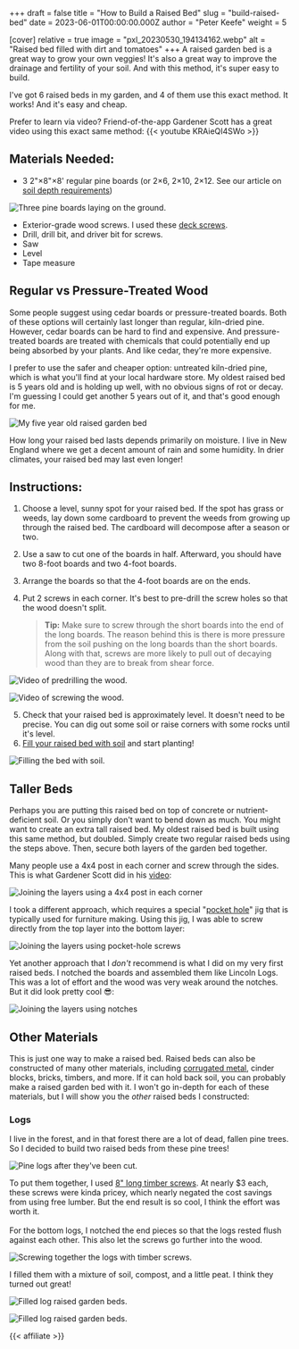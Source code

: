+++
draft = false
title = "How to Build a Raised Bed"
slug = "build-raised-bed"
date = 2023-06-01T00:00:00.000Z
author = "Peter Keefe"
weight = 5

[cover]
relative = true
image = "pxl_20230530_194134162.webp"
alt = "Raised bed filled with dirt and tomatoes"
+++
A raised garden bed is a great way to grow your own veggies! It's also a great way to improve the drainage and fertility of your soil. And with this method, it's super easy to build.

I've got 6 raised beds in my garden, and 4 of them use this exact method. It works! And it's easy and cheap.

Prefer to learn via video? Friend-of-the-app Gardener Scott has a great video using this exact same method:
{{< youtube KRAieQI4SWo >}}


## Materials Needed:

* 3 2"×8"×8' regular pine boards (or 2×6, 2×10, 2×12. See our article on [soil depth requirements](../soil-depth-requirements/))

![Three pine boards laying on the ground.](vlcsnap-2023-05-31-09h56m10s271.webp "Regular, kiln-dried boards are great for building raised beds. Even old boards like the one in the photo.")

* Exterior-grade wood screws. I used these [deck screws](https://www.amazon.com/Deck-Plus-Screws-Exterior-48416/dp/B0100ICU22).
* Drill, drill bit, and driver bit for screws.
* Saw
* Level
* Tape measure

## Regular vs Pressure-Treated Wood

Some people suggest using cedar boards or pressure-treated boards. Both of these options will certainly last longer than regular, kiln-dried pine. However, cedar boards can be hard to find and expensive. And pressure-treated boards are treated with chemicals that could potentially end up being absorbed by your plants. And like cedar, they're more expensive. 

I prefer to use the safer and cheaper option: untreated kiln-dried pine, which is what you'll find at your local hardware store. My oldest raised bed is 5 years old and is holding up well, with no obvious signs of rot or decay. I'm guessing I could get another 5 years out of it, and that's good enough for me. 

![My five year old raised garden bed](PXL_20230531_191549574.webp "My oldest raised garden bed which is still in pretty good shape. The wood has split a bit, but it's still very sturdy. It's a two-layer version of this design, with a middle cross-brace to keep the taller sides from bowing outwards.")

How long your raised bed lasts depends primarily on moisture. I live in New England where we get a decent amount of rain and some humidity. In drier climates, your raised bed may last even longer!

## Instructions:

1. Choose a level, sunny spot for your raised bed. If the spot has grass or weeds, lay down some cardboard to prevent the weeds from growing up through the raised bed. The cardboard will decompose after a season or two.
2. Use a saw to cut one of the boards in half. Afterward, you should have two 8-foot boards and two 4-foot boards. 
3. Arrange the boards so that the 4-foot boards are on the ends. 
4. Put 2 screws in each corner. It's best to pre-drill the screw holes so that the wood doesn't split.

   > **Tip:** Make sure to screw through the short boards into the end of the long boards. The reason behind this is there is more pressure from the soil pushing on the long boards than the short boards. Along with that, screws are more likely to pull out of decaying wood than they are to break from shear force.

![Video of predrilling the wood.](drill-wood-shorter-no-dither.gif "Predrilling the holes for the screws.")

![Video of screwing the wood.](screw-wood-2.gif "Screwing together the boards.")

5. Check that your raised bed is approximately level. It doesn't need to be precise. You can dig out some soil or raise corners with some rocks until it's level.
6. [Fill your raised bed with soil](../soil-options-for-raised-bed-gardening/) and start planting!

![Filling the bed with soil.](filling-soil.gif "Fill the new bed with soil!")

## Taller Beds

Perhaps you are putting this raised bed on top of concrete or nutrient-deficient soil. Or you simply don't want to bend down as much. You might want to create an extra tall raised bed. My oldest raised bed is built using this same method, but doubled. Simply create two regular raised beds using the steps above. Then, secure both layers of the garden bed together. 

Many people use a 4x4 post in each corner and screw through the sides. This is what Gardener Scott did in his [video](https://youtu.be/KRAieQI4SWo?t=453):

![Joining the layers using a 4x4 post in each corner](4x4post.webp "Joining the layers using a 4x4 post in each corner.")

I took a different approach, which requires a special "[pocket hole](https://www.amazon.com/Kreg-KPHJ320-22-Pocket-Hole-KHC-MICRO-Clamp/dp/B0B15KFCDW)" jig that is typically used for furniture making. Using this jig, I was able to screw directly from the top layer into the bottom layer:

![Joining the layers using pocket-hole screws](IMG_20190424_200830.webp "Joining the layers using pocket-hole screws.")

Yet another approach that I *don't* recommend is what I did on my very first raised beds. I notched the boards and assembled them like Lincoln Logs. This was a lot of effort and the wood was very weak around the notches. But it did look pretty cool 😎:

![Joining the layers using notches](IMG_20150411_112522.webp "Joining the layers using notches.")


## Other Materials

This is just one way to make a raised bed. Raised beds can also be constructed of many other materials, including [corrugated metal](https://www.amazon.com/VEGEGA-Zinc-Aluminum-Magnesium-Stainless-Planting-Vegetables/dp/B09WGLSLB7), cinder blocks, bricks, timbers, and more. If it can hold back soil, you can probably make a raised garden bed with it. I won't go in-depth for each of these materials, but I will show you the *other* raised beds I constructed:

### Logs

I live in the forest, and in that forest there are a lot of dead, fallen pine trees. So I decided to build two raised beds from these pine trees!

![Pine logs after they've been cut.](pxl_20230506_181318764.webp "I spent the weekend being a lumberjack. Chainsaws are pretty fun, it turns out 😉.")

To put them together, I used [8" long timber screws](https://www.amazon.com/FastenMaster-TimberLok-Coat-Structural-Screws/dp/B07TNQ3MCY). At nearly $3 each, these screws were kinda pricey, which nearly negated the cost savings from using free lumber. But the end result is so cool, I think the effort was worth it.\
\
For the bottom logs, I notched the end pieces so that the logs rested flush against each other. This also let the screws go further into the wood.

![Screwing together the logs with timber screws.](log-screw.gif "Screwing together the logs with timber screws.")

I filled them with a mixture of soil, compost, and a little peat. I think they turned out great!

![Filled log raised garden beds.](PXL_20230531_183308882.webp "The completed raised garden beds, made of pine logs 🪵")

![Filled log raised garden beds.](pxl_20230530_194204633.webp "If you're curious about the arch, stay tuned for a future article!")

{{< affiliate >}}